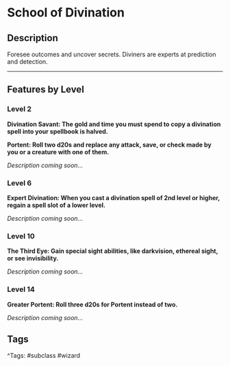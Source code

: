 # School of Divination

## Description

Foresee outcomes and uncover secrets. Diviners are experts at prediction and detection.

---

## Features by Level

### Level 2

**Divination Savant: The gold and time you must spend to copy a divination spell into your spellbook is halved.**

**Portent: Roll two d20s and replace any attack, save, or check made by you or a creature with one of them.**

_Description coming soon..._

### Level 6

**Expert Divination: When you cast a divination spell of 2nd level or higher, regain a spell slot of a lower level.**

_Description coming soon..._

### Level 10

**The Third Eye: Gain special sight abilities, like darkvision, ethereal sight, or see invisibility.**

_Description coming soon..._

### Level 14

**Greater Portent: Roll three d20s for Portent instead of two.**

_Description coming soon..._

## Tags

^Tags: #subclass #wizard